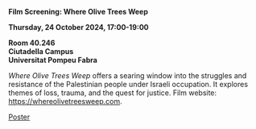 **Film Screening: Where Olive Trees Weep**

**Thursday, 24 October 2024, 17:00-19:00**

**Room 40.246**<br>
**Ciutadella Campus**<br>
**Universitat Pompeu Fabra**

_Where Olive Trees Weep_ offers a searing window into the struggles and resistance of the Palestinian people under Israeli occupation. It explores themes of loss, trauma, and the quest for justice. Film website: https://whereolivetreesweep.com.

[Poster](poster.png)
